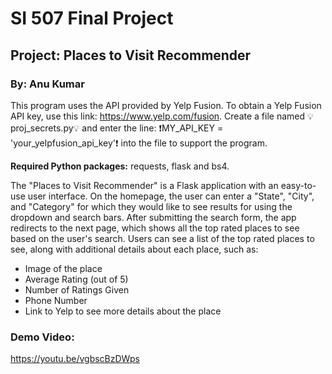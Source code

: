 # SI 507 Final Project

## __Project:__ Places to Visit Recommender
### __By:__ Anu Kumar

This program uses the API provided by Yelp Fusion. To obtain a Yelp Fusion API key, use this link: https://www.yelp.com/fusion. Create a file named :bulb:proj_secrets.py:bulb: and enter the line: :exclamation:MY_API_KEY = 'your_yelpfusion_api_key':exclamation: into the file to support the program.

__Required Python packages:__ requests, flask and bs4.

The "Places to Visit Recommender" is a Flask application with an easy-to-use user interface. On the homepage, the user can enter a "State", "City", and "Category" for which they would like to see results for using the dropdown and search bars. After submitting the search form, the app redirects to the next page, which shows all the top rated places to see based on the user's search. Users can see a list of the top rated places to see, along with additional details about each place, such as:
* Image of the place
* Average Rating (out of 5)
* Number of Ratings Given
* Phone Number
* Link to Yelp to see more details about the place

### Demo Video:
https://youtu.be/vgbscBzDWps
